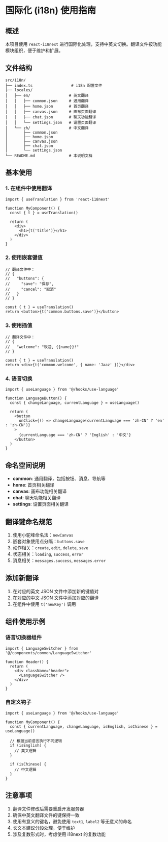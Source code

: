 # 国际化 (i18n) 使用指南

## 概述

本项目使用 `react-i18next` 进行国际化处理，支持中英文切换。翻译文件按功能模块组织，便于维护和扩展。

## 文件结构

```
src/i18n/
├── index.ts                 # i18n 配置文件
├── locales/
│   ├── en/                 # 英文翻译
│   │   ├── common.json     # 通用翻译
│   │   ├── home.json       # 首页翻译
│   │   ├── canvas.json     # 画布页面翻译
│   │   ├── chat.json       # 聊天功能翻译
│   │   └── settings.json   # 设置页面翻译
│   └── zh/                 # 中文翻译
│       ├── common.json
│       ├── home.json
│       ├── canvas.json
│       ├── chat.json
│       └── settings.json
└── README.md               # 本说明文档
```

## 基本使用

### 1. 在组件中使用翻译

```tsx
import { useTranslation } from 'react-i18next'

function MyComponent() {
  const { t } = useTranslation()

  return (
    <div>
      <h1>{t('title')}</h1>
    </div>
  )
}
```

### 2. 使用嵌套键值

```tsx
// 翻译文件中：
// {
//   "buttons": {
//     "save": "保存",
//     "cancel": "取消"
//   }
// }

const { t } = useTranslation()
return <button>{t('common.buttons.save')}</button>
```

### 3. 使用插值

```tsx
// 翻译文件中：
// {
//   "welcome": "欢迎, {{name}}!"
// }

const { t } = useTranslation()
return <div>{t('common.welcome', { name: 'Jaaz' })}</div>
```

### 4. 语言切换

```tsx
import { useLanguage } from '@/hooks/use-language'

function LanguageButton() {
  const { changeLanguage, currentLanguage } = useLanguage()

  return (
    <button
      onClick={() => changeLanguage(currentLanguage === 'zh-CN' ? 'en' : 'zh-CN')}
    >
      {currentLanguage === 'zh-CN' ? 'English' : '中文'}
    </button>
  )
}
```

## 命名空间说明

- **common**: 通用翻译，包括按钮、消息、导航等
- **home**: 首页相关翻译
- **canvas**: 画布功能相关翻译
- **chat**: 聊天功能相关翻译
- **settings**: 设置页面相关翻译

## 翻译键命名规范

1. 使用小驼峰命名法：`newCanvas`
2. 嵌套对象使用点分隔：`buttons.save`
3. 动作相关：`create`, `edit`, `delete`, `save`
4. 状态相关：`loading`, `success`, `error`
5. 消息相关：`messages.success`, `messages.error`

## 添加新翻译

1. 在对应的英文 JSON 文件中添加新的键值对
2. 在对应的中文 JSON 文件中添加对应的翻译
3. 在组件中使用 `t('newKey')` 调用

## 组件使用示例

### 语言切换器组件

```tsx
import { LanguageSwitcher } from '@/components/common/LanguageSwitcher'

function Header() {
  return (
    <div className="header">
      <LanguageSwitcher />
    </div>
  )
}
```

### 自定义钩子

```tsx
import { useLanguage } from '@/hooks/use-language'

function MyComponent() {
  const { currentLanguage, changeLanguage, isEnglish, isChinese } = useLanguage()

  // 根据当前语言执行不同逻辑
  if (isEnglish) {
    // 英文逻辑
  }

  if (isChinese) {
    // 中文逻辑
  }
}
```

## 注意事项

1. 翻译文件修改后需要重启开发服务器
2. 确保中英文翻译文件的键保持一致
3. 使用有意义的键名，避免使用 `text1`, `label2` 等无意义的命名
4. 长文本建议分段处理，便于维护
5. 涉及复数形式时，考虑使用 i18next 的复数功能
